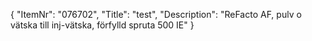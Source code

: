 {
  "ItemNr": "076702",
  "Title": "test",
  "Description": "ReFacto AF, pulv o vätska till inj-vätska, förfylld spruta 500 IE"
}